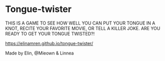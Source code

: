 # Tongue-twister

THIS IS A GAME TO SEE HOW WELL YOU CAN PUT YOUR TONGUE IN A KNOT, 
RECITE YOUR FAVORITE MOVIE, OR TELL A KILLER JOKE. ARE YOU READY TO GET YOUR TONGUE TWISTED?!

https://elinamren.github.io/tongue-twister/

Made by Elin, @Mieown & Linnea

